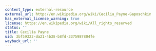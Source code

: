 ```yaml
---
content_type: external-resource
external_url: http://en.wikipedia.org/wiki/Cecilia_Payne-Gaposchkin
has_external_license_warning: true
license: https://en.wikipedia.org/wiki/All_rights_reserved
status: ''
title: Cecilia Payne
uid: 3bf59322-da21-4b38-b8fd-3375987804fe
wayback_url: ''
---
```

